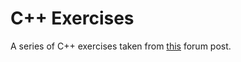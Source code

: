 # C++ Exercises

A series of C++ exercises taken from [this](https://cplusplus.com/forum/articles/12974/) forum post.